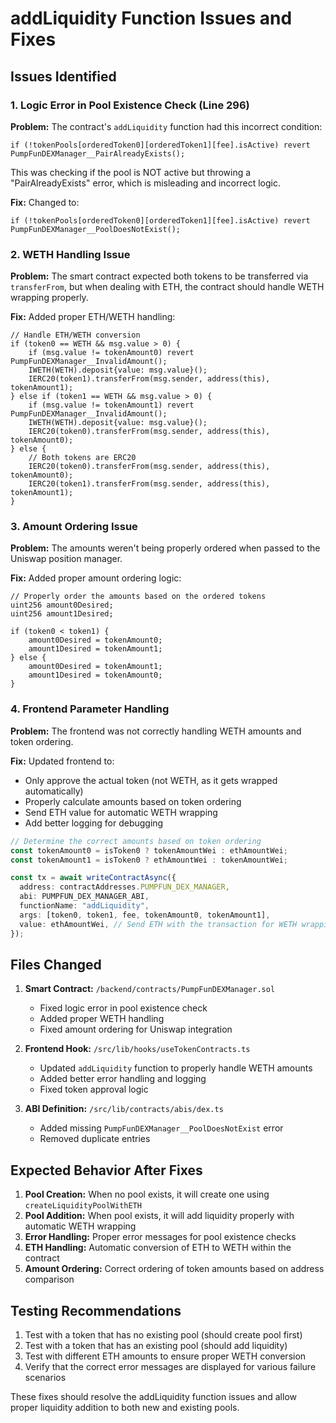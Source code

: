 # addLiquidity Function Issues and Fixes

## Issues Identified

### 1. **Logic Error in Pool Existence Check (Line 296)**

**Problem:** The contract's `addLiquidity` function had this incorrect condition:
```solidity
if (!tokenPools[orderedToken0][orderedToken1][fee].isActive) revert PumpFunDEXManager__PairAlreadyExists();
```

This was checking if the pool is NOT active but throwing a "PairAlreadyExists" error, which is misleading and incorrect logic.

**Fix:** Changed to:
```solidity
if (!tokenPools[orderedToken0][orderedToken1][fee].isActive) revert PumpFunDEXManager__PoolDoesNotExist();
```

### 2. **WETH Handling Issue**

**Problem:** The smart contract expected both tokens to be transferred via `transferFrom`, but when dealing with ETH, the contract should handle WETH wrapping properly.

**Fix:** Added proper ETH/WETH handling:
```solidity
// Handle ETH/WETH conversion
if (token0 == WETH && msg.value > 0) {
    if (msg.value != tokenAmount0) revert PumpFunDEXManager__InvalidAmount();
    IWETH(WETH).deposit{value: msg.value}();
    IERC20(token1).transferFrom(msg.sender, address(this), tokenAmount1);
} else if (token1 == WETH && msg.value > 0) {
    if (msg.value != tokenAmount1) revert PumpFunDEXManager__InvalidAmount();
    IWETH(WETH).deposit{value: msg.value}();
    IERC20(token0).transferFrom(msg.sender, address(this), tokenAmount0);
} else {
    // Both tokens are ERC20
    IERC20(token0).transferFrom(msg.sender, address(this), tokenAmount0);
    IERC20(token1).transferFrom(msg.sender, address(this), tokenAmount1);
}
```

### 3. **Amount Ordering Issue**

**Problem:** The amounts weren't being properly ordered when passed to the Uniswap position manager.

**Fix:** Added proper amount ordering logic:
```solidity
// Properly order the amounts based on the ordered tokens
uint256 amount0Desired;
uint256 amount1Desired;

if (token0 < token1) {
    amount0Desired = tokenAmount0;
    amount1Desired = tokenAmount1;
} else {
    amount0Desired = tokenAmount1;
    amount1Desired = tokenAmount0;
}
```

### 4. **Frontend Parameter Handling**

**Problem:** The frontend was not correctly handling WETH amounts and token ordering.

**Fix:** Updated frontend to:
- Only approve the actual token (not WETH, as it gets wrapped automatically)
- Properly calculate amounts based on token ordering
- Send ETH value for automatic WETH wrapping
- Add better logging for debugging

```typescript
// Determine the correct amounts based on token ordering
const tokenAmount0 = isToken0 ? tokenAmountWei : ethAmountWei;
const tokenAmount1 = isToken0 ? ethAmountWei : tokenAmountWei;

const tx = await writeContractAsync({
  address: contractAddresses.PUMPFUN_DEX_MANAGER,
  abi: PUMPFUN_DEX_MANAGER_ABI,
  functionName: "addLiquidity",
  args: [token0, token1, fee, tokenAmount0, tokenAmount1],
  value: ethAmountWei, // Send ETH with the transaction for WETH wrapping
});
```

## Files Changed

1. **Smart Contract:** `/backend/contracts/PumpFunDEXManager.sol`
   - Fixed logic error in pool existence check
   - Added proper WETH handling
   - Fixed amount ordering for Uniswap integration

2. **Frontend Hook:** `/src/lib/hooks/useTokenContracts.ts`
   - Updated `addLiquidity` function to properly handle WETH amounts
   - Added better error handling and logging
   - Fixed token approval logic

3. **ABI Definition:** `/src/lib/contracts/abis/dex.ts`
   - Added missing `PumpFunDEXManager__PoolDoesNotExist` error
   - Removed duplicate entries

## Expected Behavior After Fixes

1. **Pool Creation:** When no pool exists, it will create one using `createLiquidityPoolWithETH`
2. **Pool Addition:** When pool exists, it will add liquidity properly with automatic WETH wrapping
3. **Error Handling:** Proper error messages for pool existence checks
4. **ETH Handling:** Automatic conversion of ETH to WETH within the contract
5. **Amount Ordering:** Correct ordering of token amounts based on address comparison

## Testing Recommendations

1. Test with a token that has no existing pool (should create pool first)
2. Test with a token that has an existing pool (should add liquidity)
3. Test with different ETH amounts to ensure proper WETH conversion
4. Verify that the correct error messages are displayed for various failure scenarios

These fixes should resolve the addLiquidity function issues and allow proper liquidity addition to both new and existing pools.
